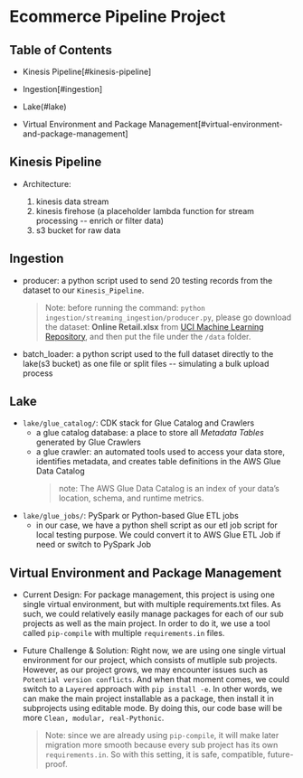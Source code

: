 # Ecommerce Pipeline Project

## Table of Contents

- Kinesis Pipeline[#kinesis-pipeline]
- Ingestion[#ingestion]
- Lake(#lake)

- Virtual Environment and Package Management[#virtual-environment-and-package-management]

## Kinesis Pipeline

- Architecture:

  1. kinesis data stream
  2. kinesis firehose (a placeholder lambda function for stream processing -- enrich or filter data)
  3. s3 bucket for raw data

## Ingestion

- producer: a python script used to send 20 testing records from the dataset to our `Kinesis_Pipeline`.

  > Note: before running the command: `python ingestion/streaming_ingestion/producer.py`, please go download the dataset: **Online Retail.xlsx** from [UCI Machine Learning Repository](https://archive.ics.uci.edu/ml/datasets/Online+Retail), and then put the file under the `/data` folder.

- batch_loader: a python script used to the full dataset directly to the lake(s3 bucket) as one file or split files -- simulating a bulk upload process

## Lake

- `lake/glue_catalog/`: CDK stack for Glue Catalog and Crawlers
  - a glue catalog database: a place to store all _Metadata Tables_ generated by Glue Crawlers
  - a glue crawler: an automated tools used to access your data store, identifies metadata, and creates table definitions in the AWS Glue Data Catalog
    > note: The AWS Glue Data Catalog is an index of your data’s location, schema, and runtime metrics.
- `lake/glue_jobs/`: PySpark or Python-based Glue ETL jobs
  - in our case, we have a python shell script as our etl job script for local testing purpose. We could convert it to AWS Glue ETL Job if need or switch to PySpark Job

<!-- - `ml/inference/`: Batch/real-time inference code using trained models
- `rag/app/`: Frontend + API layer for demoing RAG interactions -->

## Virtual Environment and Package Management

- Current Design: For package management, this project is using one single virtual environment, but with multiple requirements.txt files. As such, we could relatively easily manage packages for each of our sub projects as well as the main project. In order to do it, we use a tool called `pip-compile` with multiple `requirements.in` files.

- Future Challenge & Solution: Right now, we are using one single virtual environment for our project, which consists of mutliple sub projects. However, as our project grows, we may encounter issues such as `Potential version conflicts`. And when that moment comes, we could switch to a `Layered` approach with `pip install -e`. In other words, we can make the main project installable as a package, then install it in subprojects using editable mode. By doing this, our code base will be more `Clean, modular, real-Pythonic`.
  > Note: since we are already using `pip-compile`, it will make later migration more smooth because every sub project has its own `requirements.in`. So with this setting, it is safe, compatible, future-proof.
